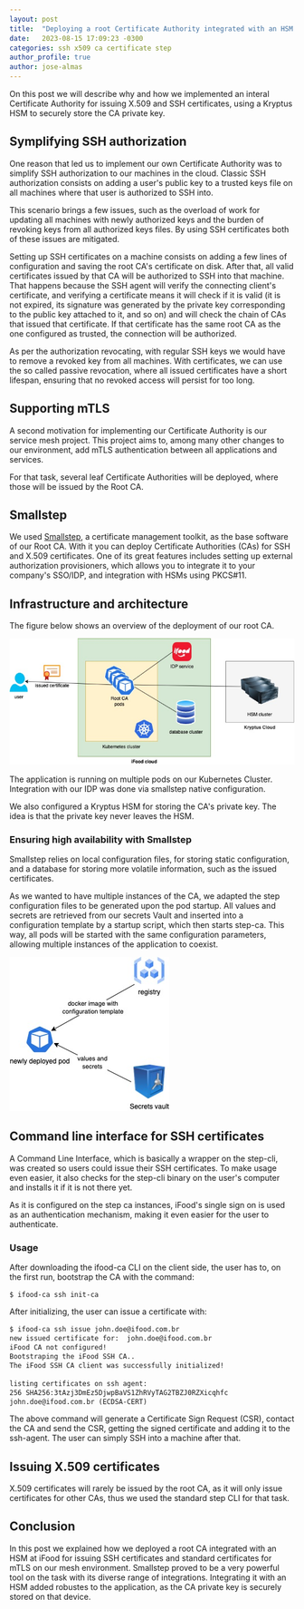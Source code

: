 ```yaml
---
layout: post
title:  "Deploying a root Certificate Authority integrated with an HSM at iFood"
date:   2023-08-15 17:09:23 -0300
categories: ssh x509 ca certificate step
author_profile: true
author: jose-almas
---
```


On this post we will describe why and how we implemented an interal Certificate Authority for issuing X.509 and SSH
certificates, using a Kryptus HSM to securely store the CA private key.

## Symplifying SSH authorization

One reason that led us to implement our own Certificate Authority was to simplify SSH authorization to our machines in
the cloud. Classic SSH authorization consists on adding a user's public key to a trusted keys file on all machines where
that user is authorized to SSH into. 

This scenario brings a few issues, such as the overload of work for updating all machines with newly authorized keys and
the burden of revoking keys from all authorized keys files. By using SSH certificates both of these issues are
mitigated.

Setting up SSH certificates on a machine consists on adding a few lines of configuration and saving the root CA's
certificate on disk. After that, all valid certificates issued by that CA will be authorized to SSH into that machine.
That happens because the SSH agent will verify the connecting client's certificate, and verifying a certificate means it
will check if it is valid (it is not expired, its signature was generated by the private key corresponding to the public
key attached to it, and so on) and will check the chain of CAs that issued that certificate. If that certificate has the
same root CA as the one configured as trusted, the connection will be authorized.

As per the authorization revocating, with regular SSH keys we would have to remove a revoked key from all machines. With
certificates, we can use the so called passive revocation, where all issued certificates have a short lifespan, ensuring
that no revoked access will persist for too long.

## Supporting mTLS

A second motivation for implementing our Certificate Authority is our service mesh project. This project aims to, among 
many other changes to our environment, add mTLS authentication between all applications and services.

For that task, several leaf Certificate Authorities will be deployed, where those will be issued by the Root CA.

## Smallstep

We used [Smallstep](https://smallstep.com/), a certificate management toolkit, as the base software of our Root CA.
With it you can deploy Certificate Authorities (CAs) for SSH and X.509 certificates. One of its great features includes
setting up external authorization provisioners, which allows you to integrate it to your company's SSO/IDP, and 
integration with HSMs using PKCS#11.

## Infrastructure and architecture

The figure below shows an overview of the deployment of our root CA.

![iFood root CA architecture](/assets/sec-eng/img/ifood-ca-architecture.jpg)

The application is running on multiple pods on our Kubernetes Cluster. Integration with our IDP was done via smallstep
native configuration.

We also configured a Kryptus HSM for storing the CA's private key. The idea is that the private key never leaves the HSM.

### Ensuring high availability with Smallstep

Smallstep relies on local configuration files, for storing static configuration, and a database for storing more
volatile information, such as the issued certificates.

As we wanted to have multiple instances of the CA, we adapted the step configuration files to be generated upon the pod
startup. All values and secrets are retrieved from our secrets Vault and inserted into a configuration template by a
startup script, which then starts step-ca. This way, all pods will be started with the same configuration parameters,
allowing multiple instances of the application to coexist.

![iFood root CA architecture](/assets/sec-eng/img/ifood-ca-deploy-template.jpg)

## Command line interface for SSH certificates

A Command Line Interface, which is basically a wrapper on the step-cli, was created so users could issue their SSH
certificates. To make usage even easier, it also checks for the step-cli binary on the user's computer and installs it
if it is not there yet.

As it is configured on the step ca instances, iFood's single sign on is used as an authentication mechanism, making it
even easier for the user to authenticate.

### Usage

After downloading the ifood-ca CLI on the client side, the user has to, on the first run, bootstrap the CA with the
command:
```shell
$ ifood-ca ssh init-ca
```

After initializing, the user can issue a certificate with:
```shell
$ ifood-ca ssh issue john.doe@ifood.com.br
new issued certificate for:  john.doe@ifood.com.br
iFood CA not configured!
Bootstraping the iFood SSH CA..
The iFood SSH CA client was successfully initialized!

listing certificates on ssh agent:
256 SHA256:3tAzj3DmEz5DjwpBaVS1ZhRVyTAG2TBZJ0RZXicqhfc john.doe@ifood.com.br (ECDSA-CERT)
```

The above command will generate a Certificate Sign Request (CSR), contact the CA and send the CSR, getting the signed 
certificate and adding it to the ssh-agent. The user can simply SSH into a machine after that.

## Issuing X.509 certificates

X.509 certificates will rarely be issued by the root CA, as it will only issue certificates for other CAs, thus we used
the standard step CLI for that task.

## Conclusion

In this post we explained how we deployed a root CA integrated with an HSM at iFood for issuing SSH certificates and
standard certificates for mTLS on our mesh environment. Smallstep proved to be a very powerful tool on the task with its
diverse range of integrations. Integrating it with an HSM added robustes to the application, as the CA private key is
securely stored on that device.
